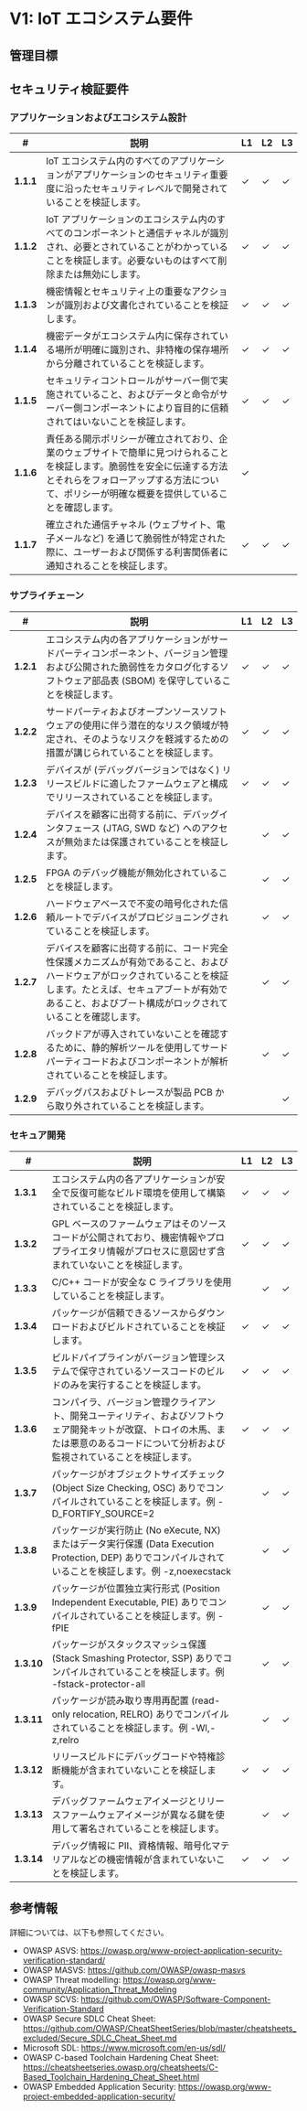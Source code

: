 # V1: IoT エコシステム要件

## 管理目標

## セキュリティ検証要件

### アプリケーションおよびエコシステム設計

| # | 説明 | L1 | L2 | L3 |
| -- | ---------------------- | - | - | - |
| **1.1.1** | IoT エコシステム内のすべてのアプリケーションがアプリケーションのセキュリティ重要度に沿ったセキュリティレベルで開発されていることを検証します。 | ✓ | ✓ | ✓ |
| **1.1.2** | IoT アプリケーションのエコシステム内のすべてのコンポーネントと通信チャネルが識別され、必要とされていることがわかっていることを検証します。必要ないものはすべて削除または無効にします。 | ✓ | ✓ | ✓ |
| **1.1.3** | 機密情報とセキュリティ上の重要なアクションが識別および文書化されていることを検証します。 | ✓ | ✓ | ✓ |
| **1.1.4** | 機密データがエコシステム内に保存されている場所が明確に識別され、非特権の保存場所から分離されていることを検証します。 | ✓ | ✓ | ✓ |
| **1.1.5** | セキュリティコントロールがサーバー側で実施されていること、およびデータと命令がサーバー側コンポーネントにより盲目的に信頼されてはいないことを検証します。 | ✓ | ✓ | ✓ |
| **1.1.6** | 責任ある開示ポリシーが確立されており、企業のウェブサイトで簡単に見つけられることを検証します。脆弱性を安全に伝達する方法とそれらをフォローアップする方法について、ポリシーが明確な概要を提供していることを確認します。 | ✓ | | |
| **1.1.7** | 確立された通信チャネル (ウェブサイト、電子メールなど) を通じて脆弱性が特定された際に、ユーザーおよび関係する利害関係者に通知されることを検証します。 | ✓ | ✓ | ✓ |


### サプライチェーン
| # | 説明 | L1 | L2 | L3 |
| -- | ---------------------- | - | - | - |
| **1.2.1** | エコシステム内の各アプリケーションがサードパーティコンポーネント、バージョン管理および公開された脆弱性をカタログ化するソフトウェア部品表 (SBOM) を保守していることを検証します。 | ✓ | ✓ | ✓ |
| **1.2.2** | サードパーティおよびオープンソースソフトウェアの使用に伴う潜在的なリスク領域が特定され、そのようなリスクを軽減するための措置が講じられていることを検証します。 | ✓ | ✓ | ✓ |
| **1.2.3** | デバイスが (デバッグバージョンではなく) リリースビルドに適したファームウェアと構成でリリースされていることを検証します。 | ✓ | ✓ | ✓ |
| **1.2.4** | デバイスを顧客に出荷する前に、デバッグインタフェース (JTAG, SWD など) へのアクセスが無効または保護されていることを検証します。 | | ✓ | ✓ |
| **1.2.5** | FPGA のデバッグ機能が無効化されていることを検証します。 | | ✓ | ✓ |
| **1.2.6** | ハードウェアベースで不変の暗号化された信頼ルートでデバイスがプロビジョニングされていることを検証します。 | | ✓ | ✓ |
| **1.2.7** | デバイスを顧客に出荷する前に、コード完全性保護メカニズムが有効であること、およびハードウェアがロックされていることを検証します。たとえば、セキュアブートが有効であること、およびブート構成がロックされていることを確認します。 | | ✓ | ✓ |
| **1.2.8** | バックドアが導入されていないことを確認するために、静的解析ツールを使用してサードパーティコードおよびコンポーネントが解析されていることを検証します。 | | ✓ | ✓ |
| **1.2.9** | デバッグパスおよびトレースが製品 PCB から取り外されていることを検証します。 | | | ✓ |

### セキュア開発

| # | 説明 | L1 | L2 | L3 |
| -- | ---------------------- | - | - | - |
| **1.3.1** | エコシステム内の各アプリケーションが安全で反復可能なビルド環境を使用して構築されていることを検証します。 | ✓ | ✓ | ✓ |
| **1.3.2** | GPL ベースのファームウェアはそのソースコードが公開されており、機密情報やプロプライエタリ情報がプロセスに意図せず含まれていないことを検証します。 | ✓ | ✓ | ✓ |
| **1.3.3** | C/C++ コードが安全な C ライブラリを使用していることを検証します。 | | ✓ | ✓ |
| **1.3.4** | パッケージが信頼できるソースからダウンロードおよびビルドされていることを検証します。 | ✓ | ✓ | ✓ |
| **1.3.5** | ビルドパイプラインがバージョン管理システムで保守されているソースコードのビルドのみを実行することを検証します。 | ✓ | ✓ | ✓ |
| **1.3.6** | コンパイラ、バージョン管理クライアント、開発ユーティリティ、およびソフトウェア開発キットが改竄、トロイの木馬、または悪意のあるコードについて分析および監視されていることを検証します。 | ✓ | ✓ | ✓ |
| **1.3.7** | パッケージがオブジェクトサイズチェック (Object Size Checking, OSC) ありでコンパイルされていることを検証します。例 -D_FORTIFY_SOURCE=2 | | ✓ | ✓ |
| **1.3.8** | パッケージが実行防止 (No eXecute, NX) またはデータ実行保護 (Data Execution Protection, DEP) ありでコンパイルされていることを検証します。例 -z,noexecstack | | ✓ | ✓ |
| **1.3.9** | パッケージが位置独立実行形式 (Position Independent Executable, PIE) ありでコンパイルされていることを検証します。例 -fPIE | | ✓ | ✓ |
| **1.3.10** | パッケージがスタックスマッシュ保護 (Stack Smashing Protector, SSP) ありでコンパイルされていることを検証します。例 -fstack-protector-all | | ✓ | ✓ |
| **1.3.11** | パッケージが読み取り専用再配置 (read-only relocation, RELRO) ありでコンパイルされていることを検証します。例 -Wl,-z,relro | | ✓ | ✓ |
| **1.3.12** | リリースビルドにデバッグコードや特権診断機能が含まれていないことを検証します。 | ✓ | ✓ | ✓ |
| **1.3.13** | デバッグファームウェアイメージとリリースファームウェアイメージが異なる鍵を使用して署名されていることを検証します。 | | ✓ | ✓ |
| **1.3.14** | デバッグ情報に PII、資格情報、暗号化マテリアルなどの機密情報が含まれていないことを検証します。 | ✓ | ✓ | ✓ |

## 参考情報
詳細については、以下も参照してください。
- OWASP ASVS: <https://owasp.org/www-project-application-security-verification-standard/>
- OWASP MASVS: <https://github.com/OWASP/owasp-masvs>
- OWASP Threat modelling: <https://owasp.org/www-community/Application_Threat_Modeling>
- OWASP SCVS: <https://github.com/OWASP/Software-Component-Verification-Standard>
- OWASP Secure SDLC Cheat Sheet: <https://github.com/OWASP/CheatSheetSeries/blob/master/cheatsheets_excluded/Secure_SDLC_Cheat_Sheet.md>
- Microsoft SDL: <https://www.microsoft.com/en-us/sdl/>
- OWASP C-based Toolchain Hardening Cheat Sheet: <https://cheatsheetseries.owasp.org/cheatsheets/C-Based_Toolchain_Hardening_Cheat_Sheet.html>
- OWASP Embedded Application Security: <https://owasp.org/www-project-embedded-application-security/>

